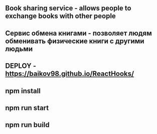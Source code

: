 ## Book sharing service - allows people to exchange books with other people
## Сервис обмена книгами - позволяет людям обменивать физические книги с другими людьми
## DEPLOY - https://baikov98.github.io/ReactHooks/

## npm install

## npm run start

## npm run build
